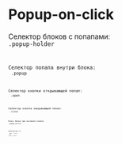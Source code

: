 # Popup-on-click

Селектор блоков с попапами:<br>
<code>.popup-holder<code><br>

Селектор попапа внутри блока:<br>
<code>.popup<code><br>

Селектор кнопки открывающей попап:<br>
<code>.open<code><br>

Селектор кнопки закрывающей попап:<br>
<code>.close<code><br>

Класс блока при активном попапе:<br>
<code>popup-active<code><br>

Переключение по:<br>
<code>mode: 'hover'<code><br>
<code>mode: 'click' //default<code>
